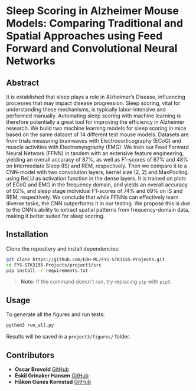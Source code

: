 # Sleep Scoring in Alzheimer Mouse Models: Comparing Traditional and Spatial Approaches using Feed Forward and Convolutional Neural Networks

## Abstract
It is established that sleep plays a role in Alzheimer’s Disease, influencing processes that
may impact disease progression. Sleep scoring, vital for understanding these mechanisms,
is typically labor-intensive and performed manually. Automating sleep scoring with
machine learning is therefore potentially a great tool for improving the efficiency in
Alzheimer research. We build two machine learning models for sleep scoring in mice
based on the same dataset of 14 different test mouse models. Datasets are from trials
measuring brainwaves with Electrocorticography (ECoG) and muscle activities with
Electromyography (EMG). We train our Feed Forward Neural Network (FFNN) in
tandem with an extensive feature engineering, yielding an overall accuracy of 87%, as
well as F1-scores of 67% and 48% on Intermediate Sleep (IS) and REM, respectively.
Then we compare it to a CNN-model with two convolution layers, kernel size (2, 2)
and MaxPooling, using ReLU as activation function in the dense layers. It is trained
on plots of ECoG and EMG in the frequency domain, and yields an overall accuracy of
92%, and sleep stage individual F1-scores of 74% and 69% on IS and REM, respectively.
We conclude that while FFNNs can effectively learn diverse tasks, the CNN outperforms
it in our testing. We propose this is due to the CNN’s ability to extract spatial patterns
from frequency-domain data, making it better suited for sleep scoring.

## Installation
Clone the repository and install dependencies:

```bash
git clone https://github.com/EOH-ML/FYS-STK3155-Projects.git
cd FYS-STK3155-Projects/project3/src
pip install -r requirements.txt
```
> **Note:** If the command doesn't run, try replacing `pip` with `pip3`.

## Usage

To generate all the figures and run tests: 

```bash
python3 run_all.py
```

Results will be saved in a `project3/figures/` folder.

## Contributors

- **Oscar Brovold** [GitHub](https://github.com/oscarbrovold)
- **Eskil Grinaker Hansen** [GitHub](https://github.com/eskilgrin)
- **Håkon Ganes Kornstad** [GitHub](https://github.com/hakonko)
